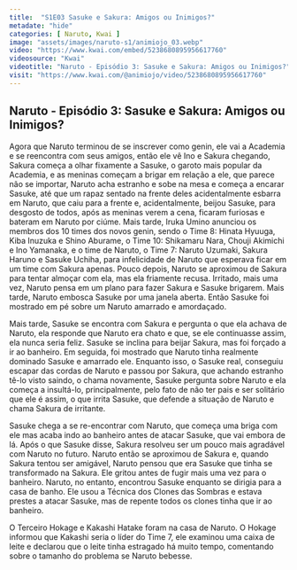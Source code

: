 ```yaml
---
title:  "S1E03 Sasuke e Sakura: Amigos ou Inimigos?"
metadate: "hide"
categories: [ Naruto, Kwai ]
image: "assets/images/naruto-s1/animiojo_03.webp"
video: "https://www.kwai.com/embed/5238680895956617760"
videosource: "Kwai"
videotitle: "Naruto - Episódio 3: Sasuke e Sakura: Amigos ou Inimigos?"
visit: "https://www.kwai.com/@animiojo/video/5238680895956617760"
---
```


## Naruto - Episódio 3: Sasuke e Sakura: Amigos ou Inimigos?

Agora que Naruto terminou de se inscrever como genin, ele vai a Academia e se reencontra com seus amigos, então ele vê Ino e Sakura chegando, Sakura começa a olhar fixamente a Sasuke, o garoto mais popular da Academia, e as meninas começam a brigar em relação a ele, que parece não se importar, Naruto acha estranho e sobe na mesa e começa a encarar Sasuke, até que um rapaz sentado na frente deles acidentalmente esbarra em Naruto, que caiu para a frente e, acidentalmente, beijou Sasuke, para desgosto de todos, após as meninas verem a cena, ficaram furiosas e bateram em Naruto por ciúme. Mais tarde, Iruka Umino anunciou os membros dos 10 times dos novos genin, sendo o Time 8: Hinata Hyuuga, Kiba Inuzuka e Shino Aburame, o Time 10: Shikamaru Nara, Chouji Akimichi e Ino Yamanaka, e o time de Naruto, o Time 7: Naruto Uzumaki, Sakura Haruno e Sasuke Uchiha, para infelicidade de Naruto que esperava ficar em um time com Sakura apenas. Pouco depois, Naruto se aproximou de Sakura para tentar almoçar com ela, mas ela friamente recusa. Irritado, mais uma vez, Naruto pensa em um plano para fazer Sakura e Sasuke brigarem. Mais tarde, Naruto embosca Sasuke por uma janela aberta. Então Sasuke foi mostrado em pé sobre um Naruto amarrado e amordaçado.

Mais tarde, Sasuke se encontra com Sakura e pergunta o que ela achava de Naruto, ela responde que Naruto era chato e que, se ele continuasse assim, ela nunca seria feliz. Sasuke se inclina para beijar Sakura, mas foi forçado a ir ao banheiro. Em seguida, foi mostrado que Naruto tinha realmente dominado Sasuke e amarrado ele. Enquanto isso, o Sasuke real, conseguiu escapar das cordas de Naruto e passou por Sakura, que achando estranho tê-lo visto saindo, o chama novamente, Sasuke pergunta sobre Naruto e ela começa a insultá-lo, principalmente, pelo fato de não ter pais e ser solitário que ele é assim, o que irrita Sasuke, que defende a situação de Naruto e chama Sakura de irritante.

Sasuke chega a se re-encontrar com Naruto, que começa uma briga com ele mas acaba indo ao banheiro antes de atacar Sasuke, que vai embora de lá. Após o que Sasuke disse, Sakura resolveu ser um pouco mais agradável com Naruto no futuro. Naruto então se aproximou de Sakura e, quando Sakura tentou ser amigável, Naruto pensou que era Sasuke que tinha se transformado na Sakura. Ele gritou antes de fugir mais uma vez para o banheiro. Naruto, no entanto, encontrou Sasuke enquanto se dirigia para a casa de banho. Ele usou a Técnica dos Clones das Sombras e estava prestes a atacar Sasuke, mas de repente todos os clones tinha que ir ao banheiro.

O Terceiro Hokage e Kakashi Hatake foram na casa de Naruto. O Hokage informou que Kakashi seria o líder do Time 7, ele examinou uma caixa de leite e declarou que o leite tinha estragado há muito tempo, comentando sobre o tamanho do problema se Naruto bebesse. 